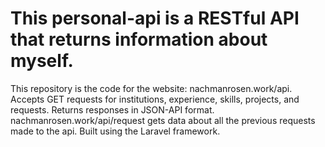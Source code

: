 #  This personal-api is a RESTful API that returns information about myself.
This repository is the code for the website: nachmanrosen.work/api. 
Accepts GET requests for institutions, experience, skills, projects, and requests.
Returns responses in JSON-API format.
nachmanrosen.work/api/request  gets data about all the previous requests made to the api.
Built using the Laravel framework.

